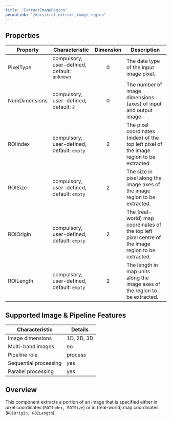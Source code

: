 ```yaml
---
title: "ExtractImageRegion"
permalink: "/docs/cref_extract_image_region"
--- 
```

<link rel="shortcut icon" type="image/x-icon" href="../LUMASS_icon_64.ico">

## Properties

 Property | Characteristic | Dimension | Description 
----------|----------------|:-----------:|-------------
PixelType | compulsory,<br>user-defined, default: `unknown` | 0 | The data type of the input image pixel.
NumDimensions | compulsory,<br>user-defined, default: `2` | 0 | The number of image dimensions (axes) of input and output image.
ROIIndex | compulsory,<br>user-defined, default: `empty` | 2 | The pixel coordinates (index) of the top left pixel of the image region to be extracted. 
ROISize | compulsory,<br>user-defined, default: `empty` | 2 | The size in pixel along the image axes of the image region to be extracted.
ROIOrigin | compulsory,<br>user-defined, default: `empty` | 2 | The (real-world) map coordinates of the top left pixel centre of the image region to be extracted.
ROILength | compulsory,<br>user-defined, default: `empty` | 2 | The length in map units along the image axes of the region to be extracted. 


## Supported Image & Pipeline Features

Characteristic | Details 
---------------|---------------------
Image dimensions | 1D, 2D, 3D 
Multi-band images | no 
Pipeline role | process 
Sequential processing | yes 
Parallel processing | yes

## Overview

This component extracts a portion of an image that is specified either in pixel coordinates (`ROIIndex, ROISize`) or in (real-world) map coordinates (`ROIOrigin, ROILength`). 